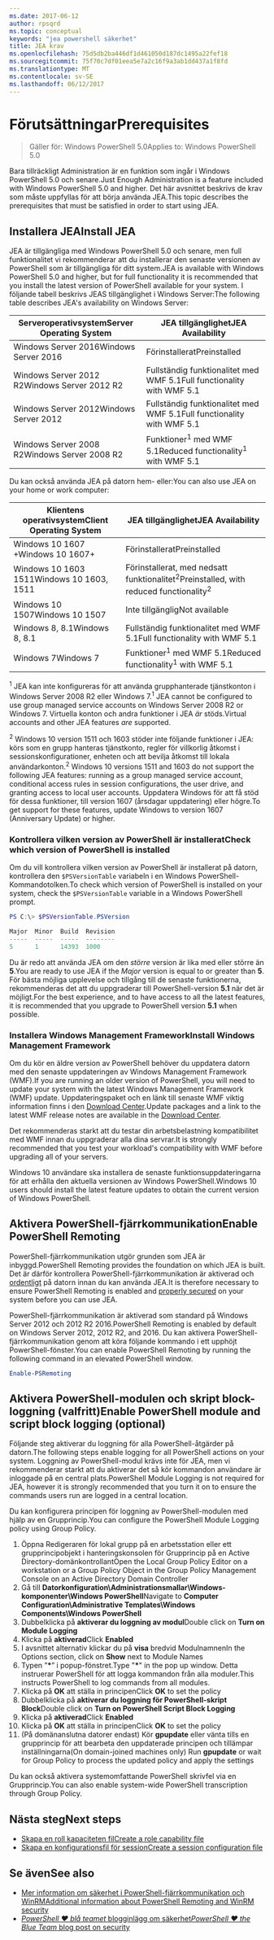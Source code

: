 ```yaml
---
ms.date: 2017-06-12
author: rpsqrd
ms.topic: conceptual
keywords: "jea powershell säkerhet"
title: JEA krav
ms.openlocfilehash: 75d5db2ba446df1d461050d187dc1495a22fef18
ms.sourcegitcommit: 75f70c7df01eea5e7a2c16f9a3ab1dd437a1f8fd
ms.translationtype: MT
ms.contentlocale: sv-SE
ms.lasthandoff: 06/12/2017
---
```

# <a name="prerequisites"></a><span data-ttu-id="474c9-103">Förutsättningar</span><span class="sxs-lookup"><span data-stu-id="474c9-103">Prerequisites</span></span>

> <span data-ttu-id="474c9-104">Gäller för: Windows PowerShell 5.0</span><span class="sxs-lookup"><span data-stu-id="474c9-104">Applies to: Windows PowerShell 5.0</span></span>

<span data-ttu-id="474c9-105">Bara tillräckligt Administration är en funktion som ingår i Windows PowerShell 5.0 och senare.</span><span class="sxs-lookup"><span data-stu-id="474c9-105">Just Enough Administration is a feature included with Windows PowerShell 5.0 and higher.</span></span>
<span data-ttu-id="474c9-106">Det här avsnittet beskrivs de krav som måste uppfyllas för att börja använda JEA.</span><span class="sxs-lookup"><span data-stu-id="474c9-106">This topic describes the prerequisites that must be satisfied in order to start using JEA.</span></span>

## <a name="install-jea"></a><span data-ttu-id="474c9-107">Installera JEA</span><span class="sxs-lookup"><span data-stu-id="474c9-107">Install JEA</span></span>

<span data-ttu-id="474c9-108">JEA är tillgängliga med Windows PowerShell 5.0 och senare, men full funktionalitet vi rekommenderar att du installerar den senaste versionen av PowerShell som är tillgängliga för ditt system.</span><span class="sxs-lookup"><span data-stu-id="474c9-108">JEA is available with Windows PowerShell 5.0 and higher, but for full functionality it is recommended that you install the latest version of PowerShell available for your system.</span></span>
<span data-ttu-id="474c9-109">I följande tabell beskrivs JEAS tillgänglighet i Windows Server:</span><span class="sxs-lookup"><span data-stu-id="474c9-109">The following table describes JEA's availability on Windows Server:</span></span>

<span data-ttu-id="474c9-110">Serveroperativsystem</span><span class="sxs-lookup"><span data-stu-id="474c9-110">Server Operating System</span></span>   | <span data-ttu-id="474c9-111">JEA tillgänglighet</span><span class="sxs-lookup"><span data-stu-id="474c9-111">JEA Availability</span></span>
--------------------------|--------------------------------
<span data-ttu-id="474c9-112">Windows Server 2016</span><span class="sxs-lookup"><span data-stu-id="474c9-112">Windows Server 2016</span></span>       | <span data-ttu-id="474c9-113">Förinstallerat</span><span class="sxs-lookup"><span data-stu-id="474c9-113">Preinstalled</span></span>
<span data-ttu-id="474c9-114">Windows Server 2012 R2</span><span class="sxs-lookup"><span data-stu-id="474c9-114">Windows Server 2012 R2</span></span>    | <span data-ttu-id="474c9-115">Fullständig funktionalitet med WMF 5.1</span><span class="sxs-lookup"><span data-stu-id="474c9-115">Full functionality with WMF 5.1</span></span>
<span data-ttu-id="474c9-116">Windows Server 2012</span><span class="sxs-lookup"><span data-stu-id="474c9-116">Windows Server 2012</span></span>       | <span data-ttu-id="474c9-117">Fullständig funktionalitet med WMF 5.1</span><span class="sxs-lookup"><span data-stu-id="474c9-117">Full functionality with WMF 5.1</span></span>
<span data-ttu-id="474c9-118">Windows Server 2008 R2</span><span class="sxs-lookup"><span data-stu-id="474c9-118">Windows Server 2008 R2</span></span>    | <span data-ttu-id="474c9-119">Funktioner<sup>1</sup> med WMF 5.1</span><span class="sxs-lookup"><span data-stu-id="474c9-119">Reduced functionality<sup>1</sup> with WMF 5.1</span></span>

<span data-ttu-id="474c9-120">Du kan också använda JEA på datorn hem- eller:</span><span class="sxs-lookup"><span data-stu-id="474c9-120">You can also use JEA on your home or work computer:</span></span>

<span data-ttu-id="474c9-121">Klientens operativsystem</span><span class="sxs-lookup"><span data-stu-id="474c9-121">Client Operating System</span></span>   | <span data-ttu-id="474c9-122">JEA tillgänglighet</span><span class="sxs-lookup"><span data-stu-id="474c9-122">JEA Availability</span></span>
--------------------------|-----------------------------------------------------
<span data-ttu-id="474c9-123">Windows 10 1607 +</span><span class="sxs-lookup"><span data-stu-id="474c9-123">Windows 10 1607+</span></span>          | <span data-ttu-id="474c9-124">Förinstallerat</span><span class="sxs-lookup"><span data-stu-id="474c9-124">Preinstalled</span></span>
<span data-ttu-id="474c9-125">Windows 10 1603 1511</span><span class="sxs-lookup"><span data-stu-id="474c9-125">Windows 10 1603, 1511</span></span>     | <span data-ttu-id="474c9-126">Förinstallerat, med nedsatt funktionalitet<sup>2</sup></span><span class="sxs-lookup"><span data-stu-id="474c9-126">Preinstalled, with reduced functionality<sup>2</sup></span></span>
<span data-ttu-id="474c9-127">Windows 10 1507</span><span class="sxs-lookup"><span data-stu-id="474c9-127">Windows 10 1507</span></span>           | <span data-ttu-id="474c9-128">Inte tillgänglig</span><span class="sxs-lookup"><span data-stu-id="474c9-128">Not available</span></span>
<span data-ttu-id="474c9-129">Windows 8, 8.1</span><span class="sxs-lookup"><span data-stu-id="474c9-129">Windows 8, 8.1</span></span>            | <span data-ttu-id="474c9-130">Fullständig funktionalitet med WMF 5.1</span><span class="sxs-lookup"><span data-stu-id="474c9-130">Full functionality with WMF 5.1</span></span>
<span data-ttu-id="474c9-131">Windows 7</span><span class="sxs-lookup"><span data-stu-id="474c9-131">Windows 7</span></span>                 | <span data-ttu-id="474c9-132">Funktioner<sup>1</sup> med WMF 5.1</span><span class="sxs-lookup"><span data-stu-id="474c9-132">Reduced functionality<sup>1</sup> with WMF 5.1</span></span>

<span data-ttu-id="474c9-133"><sup>1</sup> JEA kan inte konfigureras för att använda grupphanterade tjänstkonton i Windows Server 2008 R2 eller Windows 7.</span><span class="sxs-lookup"><span data-stu-id="474c9-133"><sup>1</sup> JEA cannot be configured to use group managed service accounts on Windows Server 2008 R2 or Windows 7.</span></span>
<span data-ttu-id="474c9-134">Virtuella konton och andra funktioner i JEA *är* stöds.</span><span class="sxs-lookup"><span data-stu-id="474c9-134">Virtual accounts and other JEA features *are* supported.</span></span>

<span data-ttu-id="474c9-135"><sup>2</sup> Windows 10 version 1511 och 1603 stöder inte följande funktioner i JEA: körs som en grupp hanteras tjänstkonto, regler för villkorlig åtkomst i sessionskonfigurationer, enheten och att bevilja åtkomst till lokala användarkonton.</span><span class="sxs-lookup"><span data-stu-id="474c9-135"><sup>2</sup> Windows 10 versions 1511 and 1603 do not support the following JEA features: running as a group managed service account, conditional access rules in session configurations, the user drive, and granting access to local user accounts.</span></span>
<span data-ttu-id="474c9-136">Uppdatera Windows för att få stöd för dessa funktioner, till version 1607 (årsdagar uppdatering) eller högre.</span><span class="sxs-lookup"><span data-stu-id="474c9-136">To get support for these features, update Windows to version 1607 (Anniversary Update) or higher.</span></span>

### <a name="check-which-version-of-powershell-is-installed"></a><span data-ttu-id="474c9-137">Kontrollera vilken version av PowerShell är installerat</span><span class="sxs-lookup"><span data-stu-id="474c9-137">Check which version of PowerShell is installed</span></span>

<span data-ttu-id="474c9-138">Om du vill kontrollera vilken version av PowerShell är installerat på datorn, kontrollera den `$PSVersionTable` variabeln i en Windows PowerShell-Kommandotolken.</span><span class="sxs-lookup"><span data-stu-id="474c9-138">To check which version of PowerShell is installed on your system, check the `$PSVersionTable` variable in a Windows PowerShell prompt.</span></span>

```powershell
PS C:\> $PSVersionTable.PSVersion

Major  Minor  Build  Revision
-----  -----  -----  --------
5      1      14393  1000
```

<span data-ttu-id="474c9-139">Du är redo att använda JEA om den *större* version är lika med eller större än **5**.</span><span class="sxs-lookup"><span data-stu-id="474c9-139">You are ready to use JEA if the *Major* version is equal to or greater than **5**.</span></span>
<span data-ttu-id="474c9-140">För bästa möjliga upplevelse och tillgång till de senaste funktionerna, rekommenderas det att du uppgraderar till PowerShell-version **5.1** när det är möjligt.</span><span class="sxs-lookup"><span data-stu-id="474c9-140">For the best experience, and to have access to all the latest features, it is recommended that you upgrade to PowerShell version **5.1** when possible.</span></span>

### <a name="install-windows-management-framework"></a><span data-ttu-id="474c9-141">Installera Windows Management Framework</span><span class="sxs-lookup"><span data-stu-id="474c9-141">Install Windows Management Framework</span></span>

<span data-ttu-id="474c9-142">Om du kör en äldre version av PowerShell behöver du uppdatera datorn med den senaste uppdateringen av Windows Management Framework (WMF).</span><span class="sxs-lookup"><span data-stu-id="474c9-142">If you are running an older version of PowerShell, you will need to update your system with the latest Windows Management Framework (WMF) update.</span></span>
<span data-ttu-id="474c9-143">Uppdateringspaket och en länk till senaste WMF viktig information finns i den [Download Center](https://aka.ms/WMF5).</span><span class="sxs-lookup"><span data-stu-id="474c9-143">Update packages and a link to the latest WMF release notes are available in the [Download Center](https://aka.ms/WMF5).</span></span>

<span data-ttu-id="474c9-144">Det rekommenderas starkt att du testar din arbetsbelastning kompatibilitet med WMF innan du uppgraderar alla dina servrar.</span><span class="sxs-lookup"><span data-stu-id="474c9-144">It is strongly recommended that you test your workload's compatibility with WMF before upgrading all of your servers.</span></span>

<span data-ttu-id="474c9-145">Windows 10 användare ska installera de senaste funktionsuppdateringarna för att erhålla den aktuella versionen av Windows PowerShell.</span><span class="sxs-lookup"><span data-stu-id="474c9-145">Windows 10 users should install the latest feature updates to obtain the current version of Windows PowerShell.</span></span>

## <a name="enable-powershell-remoting"></a><span data-ttu-id="474c9-146">Aktivera PowerShell-fjärrkommunikation</span><span class="sxs-lookup"><span data-stu-id="474c9-146">Enable PowerShell Remoting</span></span>

<span data-ttu-id="474c9-147">PowerShell-fjärrkommunikation utgör grunden som JEA är inbyggd.</span><span class="sxs-lookup"><span data-stu-id="474c9-147">PowerShell Remoting provides the foundation on which JEA is built.</span></span>
<span data-ttu-id="474c9-148">Det är därför kontrollera PowerShell-fjärrkommunikation är aktiverad och [ordentligt](https://msdn.microsoft.com/en-us/powershell/scripting/setup/winrmsecurity) på datorn innan du kan använda JEA.</span><span class="sxs-lookup"><span data-stu-id="474c9-148">It is therefore necessary to ensure PowerShell Remoting is enabled and [properly secured](https://msdn.microsoft.com/en-us/powershell/scripting/setup/winrmsecurity) on your system before you can use JEA.</span></span>

<span data-ttu-id="474c9-149">PowerShell-fjärrkommunikation är aktiverad som standard på Windows Server 2012 och 2012 R2 2016.</span><span class="sxs-lookup"><span data-stu-id="474c9-149">PowerShell Remoting is enabled by default on Windows Server 2012, 2012 R2, and 2016.</span></span>
<span data-ttu-id="474c9-150">Du kan aktivera PowerShell-fjärrkommunikation genom att köra följande kommando i ett upphöjt PowerShell-fönster.</span><span class="sxs-lookup"><span data-stu-id="474c9-150">You can enable PowerShell Remoting by running the following command in an elevated PowerShell window.</span></span>

```powershell
Enable-PSRemoting
```

## <a name="enable-powershell-module-and-script-block-logging-optional"></a><span data-ttu-id="474c9-151">Aktivera PowerShell-modulen och skript block-loggning (valfritt)</span><span class="sxs-lookup"><span data-stu-id="474c9-151">Enable PowerShell module and script block logging (optional)</span></span>

<span data-ttu-id="474c9-152">Följande steg aktiverar du loggning för alla PowerShell-åtgärder på datorn.</span><span class="sxs-lookup"><span data-stu-id="474c9-152">The following steps enable logging for all PowerShell actions on your system.</span></span>
<span data-ttu-id="474c9-153">Loggning av PowerShell-modul krävs inte för JEA, men vi rekommenderar starkt att du aktiverar det så kör kommandon användare är inloggade på en central plats.</span><span class="sxs-lookup"><span data-stu-id="474c9-153">PowerShell Module Logging is not required for JEA, however it is strongly recommended that you turn it on to ensure the commands users run are logged in a central location.</span></span>

<span data-ttu-id="474c9-154">Du kan konfigurera principen för loggning av PowerShell-modulen med hjälp av en Grupprincip.</span><span class="sxs-lookup"><span data-stu-id="474c9-154">You can configure the PowerShell Module Logging policy using Group Policy.</span></span>

1. <span data-ttu-id="474c9-155">Öppna Redigeraren för lokal grupp på en arbetsstation eller ett grupprincipobjekt i hanteringskonsolen för Grupprincip på en Active Directory-domänkontrollant</span><span class="sxs-lookup"><span data-stu-id="474c9-155">Open the Local Group Policy Editor on a workstation or a Group Policy Object in the Group Policy Management Console on an Active Directory Domain Controller</span></span>
2. <span data-ttu-id="474c9-156">Gå till **Datorkonfiguration\\Administrationsmallar\\Windows-komponenter\\Windows PowerShell**</span><span class="sxs-lookup"><span data-stu-id="474c9-156">Navigate to **Computer Configuration\\Administrative Templates\\Windows Components\\Windows PowerShell**</span></span>
3. <span data-ttu-id="474c9-157">Dubbelklicka på **aktiverar du loggning av modul**</span><span class="sxs-lookup"><span data-stu-id="474c9-157">Double click on **Turn on Module Logging**</span></span>
4. <span data-ttu-id="474c9-158">Klicka på **aktiverad**</span><span class="sxs-lookup"><span data-stu-id="474c9-158">Click **Enabled**</span></span>
5. <span data-ttu-id="474c9-159">I avsnittet alternativ klickar du på **visa** bredvid Modulnamnen</span><span class="sxs-lookup"><span data-stu-id="474c9-159">In the Options section, click on **Show** next to Module Names</span></span>
6. <span data-ttu-id="474c9-160">Typen ”**\***” i popup-fönstret.</span><span class="sxs-lookup"><span data-stu-id="474c9-160">Type "**\***" in the pop up window.</span></span> <span data-ttu-id="474c9-161">Detta instruerar PowerShell för att logga kommandon från alla moduler.</span><span class="sxs-lookup"><span data-stu-id="474c9-161">This instructs PowerShell to log commands from all modules.</span></span>
7. <span data-ttu-id="474c9-162">Klicka på **OK** att ställa in principen</span><span class="sxs-lookup"><span data-stu-id="474c9-162">Click **OK** to set the policy</span></span>
8. <span data-ttu-id="474c9-163">Dubbelklicka på **aktiverar du loggning för PowerShell-skript Block**</span><span class="sxs-lookup"><span data-stu-id="474c9-163">Double click on **Turn on PowerShell Script Block Logging**</span></span>
9. <span data-ttu-id="474c9-164">Klicka på **aktiverad**</span><span class="sxs-lookup"><span data-stu-id="474c9-164">Click **Enabled**</span></span>
10. <span data-ttu-id="474c9-165">Klicka på **OK** att ställa in principen</span><span class="sxs-lookup"><span data-stu-id="474c9-165">Click **OK** to set the policy</span></span>
11. <span data-ttu-id="474c9-166">(På domänanslutna datorer endast) Kör **gpupdate** eller vänta tills en grupprincip för att bearbeta den uppdaterade principen och tillämpar inställningarna</span><span class="sxs-lookup"><span data-stu-id="474c9-166">(On domain-joined machines only) Run **gpupdate** or wait for Group Policy to process the updated policy and apply the settings</span></span>

<span data-ttu-id="474c9-167">Du kan också aktivera systemomfattande PowerShell skrivfel via en Grupprincip.</span><span class="sxs-lookup"><span data-stu-id="474c9-167">You can also enable system-wide PowerShell transcription through Group Policy.</span></span>

## <a name="next-steps"></a><span data-ttu-id="474c9-168">Nästa steg</span><span class="sxs-lookup"><span data-stu-id="474c9-168">Next steps</span></span>

- [<span data-ttu-id="474c9-169">Skapa en roll kapaciteten fil</span><span class="sxs-lookup"><span data-stu-id="474c9-169">Create a role capability file</span></span>](role-capabilities.md)
- [<span data-ttu-id="474c9-170">Skapa en konfigurationsfil för session</span><span class="sxs-lookup"><span data-stu-id="474c9-170">Create a session configuration file</span></span>](session-configurations.md)

## <a name="see-also"></a><span data-ttu-id="474c9-171">Se även</span><span class="sxs-lookup"><span data-stu-id="474c9-171">See also</span></span>

- [<span data-ttu-id="474c9-172">Mer information om säkerhet i PowerShell-fjärrkommunikation och WinRM</span><span class="sxs-lookup"><span data-stu-id="474c9-172">Additional information about PowerShell Remoting and WinRM security</span></span>](https://msdn.microsoft.com/en-us/powershell/scripting/setup/winrmsecurity)
- [<span data-ttu-id="474c9-173">*PowerShell ♥ blå teamet* blogginlägg om säkerhet</span><span class="sxs-lookup"><span data-stu-id="474c9-173">*PowerShell ♥ the Blue Team* blog post on security</span></span>](https://blogs.msdn.microsoft.com/powershell/2015/06/09/powershell-the-blue-team/)

